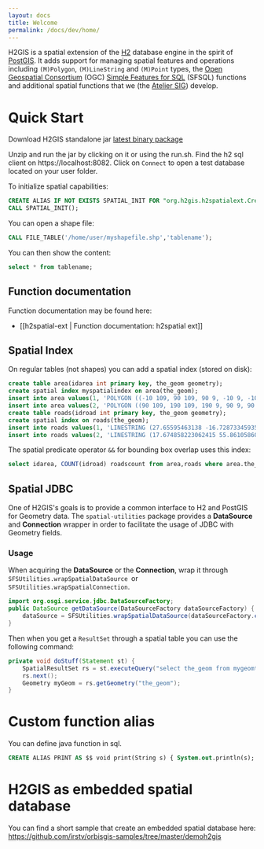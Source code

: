 ```yaml
---
layout: docs
title: Welcome
permalink: /docs/dev/home/
---
```


H2GIS is a spatial extension of the [H2](http://www.h2database.com/) database
engine in the spirit of [PostGIS](http://postgis.net/). It adds support for
managing spatial features and operations including `(M)Polygon`, `(M)LineString` and `(M)Point` types, the [Open
Geospatial Consortium](http://www.opengeospatial.org/) (OGC) [Simple Features
for SQL](http://www.opengeospatial.org/standards/sfs) (SFSQL) functions and
additional spatial functions that we (the [Atelier SIG](http://www.irstv.fr/))
develop. 

# Quick Start
Download H2GIS standalone jar [latest binary package](http://jenkins.orbisgis.org/job/H2GIS-Deploy/lastSuccessfulBuild/artifact/h2-dist/target/h2gis-standalone-bin.zip)

Unzip and run the jar by clicking on it or using the run.sh.
Find the h2 sql client on https://localhost:8082.
Click on `Connect` to open a test database located on your user folder.

To initialize spatial capabilities:

```sql
CREATE ALIAS IF NOT EXISTS SPATIAL_INIT FOR "org.h2gis.h2spatialext.CreateSpatialExtension.initSpatialExtension";
CALL SPATIAL_INIT();
```

You can open a shape file:

```sql
CALL FILE_TABLE('/home/user/myshapefile.shp','tablename');
```

You can then show the content:
```sql
select * from tablename;
```

## Function documentation

Function documentation may be found here:

* [[h2spatial-ext | Function documentation: h2spatial ext]]

## Spatial Index
On regular tables (not shapes) you can add a spatial index (stored on disk):
```sql
create table area(idarea int primary key, the_geom geometry);
create spatial index myspatialindex on area(the_geom);
insert into area values(1, 'POLYGON ((-10 109, 90 109, 90 9, -10 9, -10 109))');
insert into area values(2, 'POLYGON ((90 109, 190 109, 190 9, 90 9, 90 109))');
create table roads(idroad int primary key, the_geom geometry);
create spatial index on roads(the_geom);
insert into roads values(1, 'LINESTRING (27.65595463138 -16.728733459357244, 47.61814744801515 40.435727788279806)');
insert into roads values(2, 'LINESTRING (17.674858223062415 55.861058601134246, 55.78449905482046 76.73062381852554)');
```

The spatial predicate operator `&&` for bounding box overlap uses this index:
```sql
select idarea, COUNT(idroad) roadscount from area,roads where area.the_geom && roads.the_geom AND ST_Intersects(area.the_geom,roads.the_geom) GROUP BY idarea ORDER BY idarea
```

## Spatial JDBC

One of H2GIS's goals is to provide a common interface to H2 and PostGIS for Geometry data. The `spatial-utilities` package provides a **DataSource** and **Connection** wrapper in order to facilitate the usage of JDBC with Geometry fields.

### Usage

When acquiring the **DataSource** or the **Connection**, wrap it through `SFSUtilities.wrapSpatialDataSource `or `SFSUtilities.wrapSpatialConnection`.

```java
import org.osgi.service.jdbc.DataSourceFactory;
public DataSource getDataSource(DataSourceFactory dataSourceFactory) {
    dataSource = SFSUtilities.wrapSpatialDataSource(dataSourceFactory.createDataSource(properties));
}
```

Then when you get a `ResultSet` through a spatial table you can use the following command:
```java
private void doStuff(Statement st) {
    SpatialResultSet rs = st.executeQuery("select the_geom from mygeomtable").unWrap(SpatialResultSet.class);
    rs.next();
    Geometry myGeom = rs.getGeometry("the_geom");
}
```

# Custom function alias

You can define java function in sql.

```sql
CREATE ALIAS PRINT AS $$ void print(String s) { System.out.println(s); } $$;
```

# H2GIS as embedded spatial database
You can find a short sample that create an embedded spatial database here:
https://github.com/irstv/orbisgis-samples/tree/master/demoh2gis
